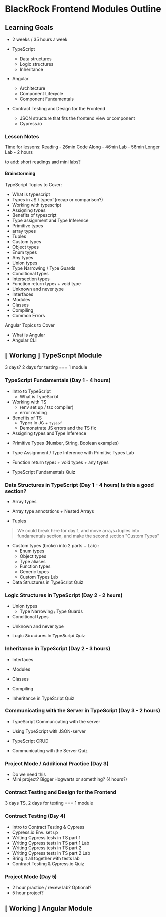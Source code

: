 # BlackRock Frontend Modules Outline

## Learning Goals

- 2 weeks / 35 hours a week

- TypeScript

  - Data structures
  - Logic structures
  - Inheritance

- Angular

  - Architecture
  - Component Lifecycle
  - Component Fundamentals

- Contract Testing and Design for the Frontend
  - JSON structure that fits the frontend view or component
  - Cypress.io

### Lesson Notes

Time for lessons: Reading - 26min Code Along - 46min Lab - 56min Longer Lab - 2
hours

to add: short readings and mini labs?

#### Brainstorming

TypeScript Topics to Cover:

- What is typescript
- Types in JS / typeof (recap or comparison?)
- Working with typescript
- Assigning types
- Benefits of typescript
- Type assignment and Type Inference
- Primitive types
- array types
- Tuples
- Custom types
- Object types
- Enum types
- Any types
- Union types
- Type Narrowing / Type Guards
- Conditional types
- Intersection types
- Function return types + void type
- Unknown and never type
- Interfaces
- Modules
- Classes
- Compiling
- Common Errors

Angular Topics to Cover

- What is Angular
- Angular CLI

## [ Working ] TypeScript Module

3 days? 2 days for testing === 1 module

### TypeScript Fundamentals (Day 1 - 4 hours)

<!-- Reading -->
<!-- (time boxing for 1 reading, breaking into 2 lessons) -->

- Intro to TypeScript
  - What is TypeScript
- Working with TS
  - (env set up / tsc compiler)
  - error reading
  <!-- Reading -->
- Benefits of TS
  - Types in JS + `typeof`
  - Demonstrate JS errors and the TS fix
  <!-- Reading -->
- Assigning types and Type Inference
<!-- Reading -->
- Primitive Types (Number, String, Boolean examples)
<!-- Lab -->
- Type Assignment / Type Inference with Primitive Types Lab
<!-- Code along -->
- Function return types + void types + any types
<!-- Quiz -->
- TypeScript Fundamentals Quiz

### Data Structures in TypeScript (Day 1 - 4 hours) Is this a good section?

<!-- Reading -->

- Array types
<!-- Code Along -->
- Array type annotations + Nested Arrays
<!-- Code Along -->
- Tuples

> We could break here for day 1, and move arrays+tuples into fundamentals
> section, and make the second section "Custom Types"

- Custom types (broken into 2 parts + Lab) :
    <!-- Code Along -->
  - Enum types
  - Object types
  - Type aliases
  <!-- Reading -->
  - Function types
  <!-- Reading -->
  - Generic types
  <!-- Lab -->
  - Custom Types Lab
  <!-- Quiz -->
- Data Structures in TypeScript Quiz

### Logic Structures in TypeScript (Day 2 - 2 hours)

<!-- Reading -->

- Union types
  - Type Narrowing / Type Guards
  <!-- Code Along -->
- Conditional types
<!-- Reading -->
- Unknown and never type
<!-- Quiz -->
- Logic Structures in TypeScript Quiz

### Inheritance in TypeScript (Day 2 - 3 hours)

<!-- Reading -->
- Interfaces
<!-- Reading -->
- Modules
<!-- Reading -->
- Classes
<!-- Reading -->
- Compiling
<!-- Quiz -->
- Inheritance in TypeScript Quiz

### Communicating with the Server in TypeScript (Day 3 - 2 hours)

<!-- Reading -->

- TypeScript Communicating with the server
<!-- Code Along -->
- Using TypeScript with JSON-server
<!-- Lab -->
- TypeScript CRUD
<!-- Quiz -->
- Communicating with the Server Quiz

### Project Mode / Additional Practice (Day 3)

<!-- Project -->
- Do we need this
- Mini project? Bigger Hogwarts or something? (4 hours?)

### Contract Testing and Design for the Frontend

3 days TS, 2 days for testing === 1 module

### Contract Testing (Day 4)

- Intro to Contract Testing & Cypress
- Cypress.io Env. set up
- Writing Cypress tests in TS part 1
- Writing Cypress tests in TS part 1 Lab
- Writing Cypress tests in TS part 2
- Writing Cypress tests in TS part 2 Lab
- Bring it all together with tests lab
- Contract Testing & Cypress.io Quiz

### Project Mode (Day 5)

- 2 hour practice / review lab? Optional?
- 5 hour project?

## [ Working ] Angular Module
